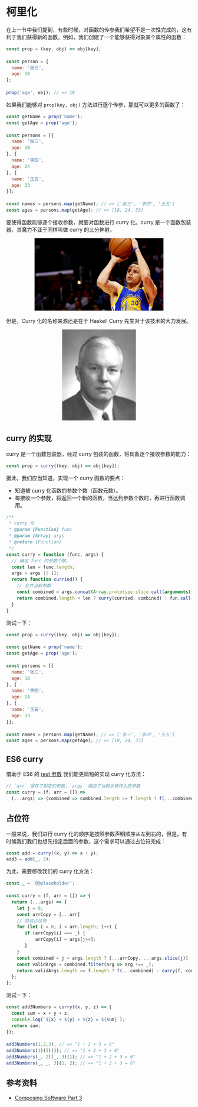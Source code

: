 # 柯里化

在上一节中我们提到，有些时候，对函数的传参我们希望不是一次性完成的，这有利于我们获得新的函数。例如，我们创建了一个能够获得对象某个属性的函数：

```js
const prop = (key, obj) => obj[key];

const person = {
  name: '张三',
  age: 18
};

prop('age', obj); // => 18
```

如果我们能够对 `prop(key, obj)` 方法进行逐个传参，那就可以更多的函数了：

```js
const getName = prop('name');
const getAge = prop('age');

const persons = [{
  name: '张三',
  age: 18
}, {
  name: '李四',
  age: 24
}, {
  name: '王五',
  age: 33
}];

const names = persons.map(getName); // => ['张三', '李四', '王五']
const ages = persons.map(getAge); // => [18, 24, 33]
```

要使得函数能够逐个接收参数，就要对函数进行 curry 化。curry 是一个函数包装器，其魔力不亚于同样叫做 curry 的三分神射。

<div style="text-align:center">
  <img src="./curry_sc30.jpg" width="350"></img>
</div>

但是，Curry 化的名称来源还是在于 Haskell Curry 先生对于该技术的大力发展。

<div style="text-align:center">
  <img src="./HaskellCurry.jpg" width="200"></img>
</div>

## curry 的实现

curry 是一个函数包装器，经过 curry 包装的函数，将具备逐个接收参数的能力：

```js
const prop = curry((key, obj) => obj[key]);
```

据此，我们应当知道，实现一个 curry 函数的要点：

- 知道被 curry 化函数的参数个数（函数元数）。
- 每接收一个参数，将返回一个新的函数，当达到参数个数时，再进行函数调用。

```js
/**
 * curry 化
 * @param {Function} func
 * @param {Array} args
 * @return {Function}
 */
const curry = function (func, args) {
  // 确定 func 的参数个数，
  const len = func.length;
  args = args || [];
  return function curried() {
    // 合并当前参数
    const combined = args.concat(Array.prototype.slice.call(arguments));
    return combined.length < len ? curry(curried, combined) : fun.call(this, combined);
  }
}
```

测试一下：

```js
const prop = curry((key, obj) => obj[key]);

const getName = prop('name');
const getAge = prop('age');

const persons = [{
  name: '张三',
  age: 18
}, {
  name: '李四',
  age: 24
}, {
  name: '王五',
  age: 33
}];

const names = persons.map(getName); // => ['张三', '李四', '王五']
const ages = persons.map(getAge); // => [18, 24, 33]
```

## ES6 curry

借助于 ES6 的 [rest 参数](https://babeljs.io/learn-es2015/#ecmascript-2015-features-default-rest-spread) 我们能更简短的实现 curry 化方法：

```js
// `arr` 保存了制定的参数，`args` 描述了当前步骤传入的参数
const curry = (f, arr = []) =>
  (...args) => (combined => combined.length >= f.length ? f(...combined) : curry(f, combined))([...arr, ...args])
```

## 占位符

一般来说，我们进行 curry 化的顺序是按照参数声明顺序从左到右的，但是，有时候我们我们也想先指定后面的参数，这个需求可以通过占位符完成：

```js
const add = curry((x, y) => x + y);
add3 = add(_, 3);
```

为此，需要修改我们的 curry 化方法：

```js
const _ = '@@placeholder';

const curry = (f, arr = []) => {
  return (...args) => {
    let j = 0;
    const arrCopy = [...arr]
    // 跳过占位符
    for (let i = 0; i < arr.length; i++) {
       if (arrCopy[i] === _) {
           arrCopy[i] = args[j++];
       }
    }
    const combined = j < args.length ? [...arrCopy, ...args.slice(j)] : [...arrCopy];
    const validArgs = combined.filter(arg => arg !== _);
    return validArgs.length >= f.length ? f(...combined) : curry(f, combined);
  };
};
```

测试一下：

```js
const add3Numbers = curry((x, y, z) => {
  const sum = x + y + z;
  console.log(`${x} + ${y} + ${z} = ${sum}`);
  return sum;
});

add3Numbers(1,2,3); // => "1 + 2 + 3 = 6"
add3Numbers(1)(2)(3); // => "1 + 2 + 3 = 6"
add3Numbers(_, 2)(_, 3)(1); // => "1 + 2 + 3 = 6"
add3Numbers(_, _, 3)(1, 2); // => "1 + 2 + 3 = 6"
```

## 参考资料

- [Composing Software Part 3](https://medium.com/javascript-scene/a-functional-programmers-introduction-to-javascript-composing-software-d670d14ede30)
